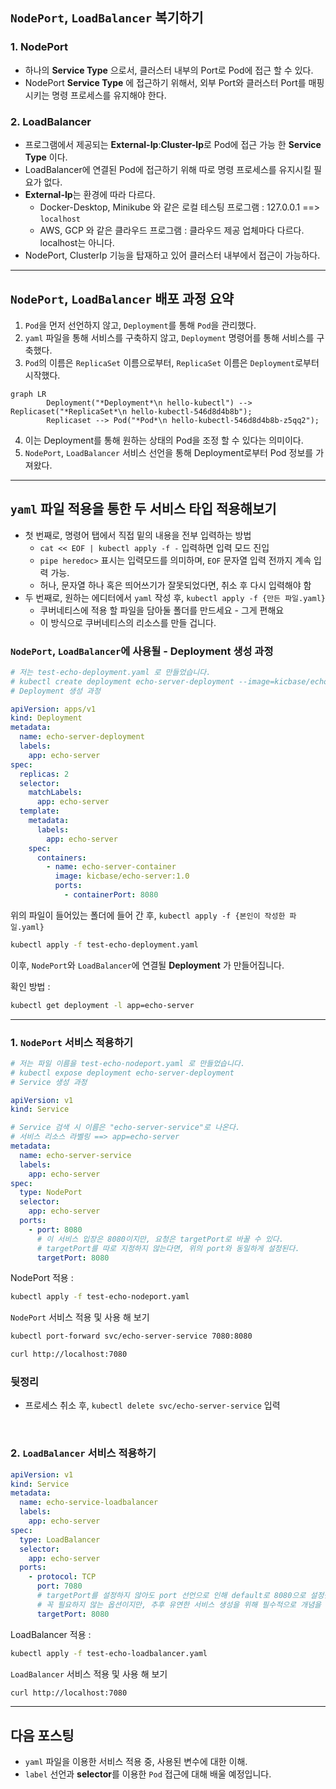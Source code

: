 ## `NodePort`, `LoadBalancer` 복기하기

### 1. NodePort

* 하나의 **Service Type** 으로서, 클러스터 내부의 Port로 Pod에 접근 할 수 있다.
* NodePort **Service Type** 에 접근하기 위해서, 외부 Port와 클러스터 Port를 매핑시키는 명령 프로세스를 유지해야 한다.

### 2. LoadBalancer

* 프로그램에서 제공되는 **External-Ip**:**Cluster-Ip**로 Pod에 접근 가능 한 **Service Type** 이다.
* LoadBalancer에 연결된 Pod에 접근하기 위해 따로 명령 프로세스를 유지시킬 필요가 없다.
* **External-Ip**는 환경에 따라 다르다.
  * Docker-Desktop, Minikube 와 같은 로컬 테스팅 프로그램 : 127.0.0.1 ==> `localhost`
  * AWS, GCP 와 같은 클라우드 프로그램 : 클라우드 제공 업체마다 다르다. localhost는 아니다.
* NodePort, ClusterIp 기능을 탑재하고 있어 클러스터 내부에서 접근이 가능하다.

---

## `NodePort`, `LoadBalancer` 배포 과정 요약

1. `Pod`을 먼저 선언하지 않고, `Deployment`를 통해 `Pod`을 관리했다.
2. `yaml` 파일을 통해 서비스를 구축하지 않고, `Deployment` 명령어를 통해 서비스를 구축했다.
3. `Pod`의 이름은 `ReplicaSet` 이름으로부터, `ReplicaSet` 이름은 `Deployment`로부터 시작했다.

```mermaid
graph LR
        Deployment("*Deployment*\n hello-kubectl") --> Replicaset("*ReplicaSet*\n hello-kubectl-546d8d4b8b");
        Replicaset --> Pod("*Pod*\n hello-kubectl-546d8d4b8b-z5qq2");
```
4. 이는 Deployment를 통해 원하는 상태의 Pod을 조정 할 수 있다는 의미이다.
5. `NodePort`, `LoadBalancer` 서비스 선언을 통해 Deployment로부터 Pod 정보를 가져왔다.

---

## `yaml` 파일 적용을 통한 두 서비스 타입 적용해보기

* 첫 번째로, 명령어 탭에서 직접 밑의 내용을 전부 입력하는 방법 
  * `cat << EOF | kubectl apply -f -` 입력하면 입력 모드 진입
  * `pipe heredoc>` 표시는 입력모드를 의미하며, `EOF` 문자열 입력 전까지 계속 입력 가능.
  * 허나, 문자열 하나 혹은 띄어쓰기가 잘못되었다면, 취소 후 다시 입력해야 함
* 두 번째로, 원하는 에디터에서 `yaml` 작성 후, `kubectl apply -f {만든 파일.yaml}`
  * 쿠버네티스에 적용 할 파일을 담아둘 폴더를 만드세요 - 그게 편해요
  * 이 방식으로 쿠버네티스의 리소스를 만들 겁니다.

### `NodePort`, `LoadBalancer`에 사용될 - Deployment 생성 과정

```yaml
# 저는 test-echo-deployment.yaml 로 만들었습니다.
# kubectl create deployment echo-server-deployment --image=kicbase/echo-server:1.0
# Deployment 생성 과정

apiVersion: apps/v1
kind: Deployment
metadata:
  name: echo-server-deployment
  labels:
    app: echo-server
spec:
  replicas: 2
  selector:
    matchLabels:
      app: echo-server
  template:
    metadata:
      labels:
        app: echo-server
    spec:
      containers:
        - name: echo-server-container
          image: kicbase/echo-server:1.0
          ports:
            - containerPort: 8080
```
위의 파일이 들어있는 폴더에 들어 간 후, `kubectl apply -f {본인이 작성한 파일.yaml}`

```bash
kubectl apply -f test-echo-deployment.yaml
```
이후, `NodePort`와 `LoadBalancer`에 연결될 **Deployment** 가 만들어집니다.

확인 방법 : 
```bash
kubectl get deployment -l app=echo-server
```

---

### 1. `NodePort` 서비스 적용하기


```yaml
# 저는 파일 이름을 test-echo-nodeport.yaml 로 만들었습니다.
# kubectl expose deployment echo-server-deployment
# Service 생성 과정

apiVersion: v1
kind: Service

# Service 검색 시 이름은 "echo-server-service"로 나온다.
# 서비스 리소스 라벨링 ==> app=echo-server
metadata:
  name: echo-server-service
  labels:
    app: echo-server
spec:
  type: NodePort
  selector:
    app: echo-server
  ports:
    - port: 8080
      # 이 서비스 입장은 8080이지만, 요청은 targetPort로 바꿀 수 있다. 
      # targetPort를 따로 지정하지 않는다면, 위의 port와 동일하게 설정된다.
      targetPort: 8080
```

NodePort 적용 : 

```bash
kubectl apply -f test-echo-nodeport.yaml
```

`NodePort` 서비스 적용 및 사용 해 보기

```bash
kubectl port-forward svc/echo-server-service 7080:8080
```
```bash
curl http://localhost:7080
```

### 뒷정리

* 프로세스 취소 후, `kubectl delete svc/echo-server-service` 입력

<br>

### 2. `LoadBalancer` 서비스 적용하기

```yaml
apiVersion: v1
kind: Service
metadata:
  name: echo-service-loadbalancer
  labels:
    app: echo-server
spec:
  type: LoadBalancer
  selector:
    app: echo-server
  ports:
    - protocol: TCP
      port: 7080
      # targetPort를 설정하지 않아도 port 선언으로 인해 default로 8080으로 설정됩니다.
      # 꼭 필요하지 않는 옵션이지만, 추후 유연한 서비스 생성을 위해 필수적으로 개념을 알고 있는것이 추천됩니다.
      targetPort: 8080
```
LoadBalancer 적용 : 

```bash
kubectl apply -f test-echo-loadbalancer.yaml
```
`LoadBalancer` 서비스 적용 및 사용 해 보기
```bash
curl http://localhost:7080
```

---

## 다음 포스팅

* `yaml` 파일을 이용한 서비스 적용 중, 사용된 변수에 대한 이해.
* `label` 선언과 **selector**를 이용한 `Pod` 접근에 대해 배울 예정입니다.